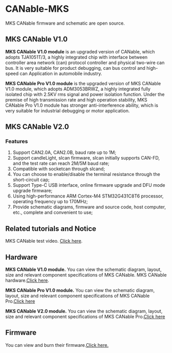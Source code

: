 # CANable-MKS
MKS CANable firmware and schematic are open source.

## MKS CANable V1.0
**MKS CANable V1.0 module** is an upgraded version of CANable, which adopts TJA1051T/3, a highly integrated chip with interface between controller area network (can) protocol controller and physical two-wire can bus. It is very suitable for product debugging, can bus control and high-speed can Application in automobile industry.

**MKS CANable Pro V1.0 module** is the upgraded version of MKS CANable V1.0 module, which adopts ADM3053BRWZ, a highly integrated fully isolated chip with 2.5KV rms signal and power isolation function. Under the premise of high transmission rate and high operation stability, MKS CANable Pro V1.0 module has stronger anti-interference ability, which is very suitable for industrial debugging or motor application.

## MKS CANable V2.0
### Features
1. Support CAN2.0A, CAN2.0B, baud rate up to 1M;
2. Support candleLight, slcan firmware, slcan initially supports CAN-FD, and the test rate can reach 2M/5M baud rate;
3. Compatible with socketcan through slcand;
4. You can choose to enable/disable the terminal resistance through the short-circuit cap;
5. Support Type-C USB interface, online firmware upgrade and DFU mode upgrade firmware;
6. Using high-performance ARM Cortex-M4 STM32G431C8T6 processor, operating frequency up to 170MHz;
7. Provide schematic diagrams, firmware and source code, host computer, etc., complete and convenient to use;

## Related tutorials and Notice
MKS CANable test video. [Click here](https://www.youtube.com/watch?v=6MChPbeG6D0).

## Hardware
**MKS CANable V1.0 module.** You can view the schematic diagram, layout, size and relevant component specifications of MKS CANable.
MKS CANable hardware.[Click here](https://github.com/makerbase-mks/CANable-MKS/tree/main/Hardware/MKS%20CANable-V1.0).

**MKS CANable Pro V1.0 module.** You can view the schematic diagram, layout, size and relevant component specifications of MKS CANable Pro.[Click here](https://github.com/makerbase-mks/CANable-MKS/tree/main/Hardware/MKS%20CANable%20Pro-V1.0)

**MKS CANable V2.0 module.** You can view the schematic diagram, layout, size and relevant component specifications of MKS CANable Pro.[Click here](https://github.com/makerbase-mks/CANable-MKS/tree/main/Hardware/MKS%20CANable%20V2.0)

## Firmware
You can view and burn their firmware.[Click here.](https://github.com/makerbase-mks/CANable-MKS/tree/main/03_Makerbase%20CANable%20related%20components)
